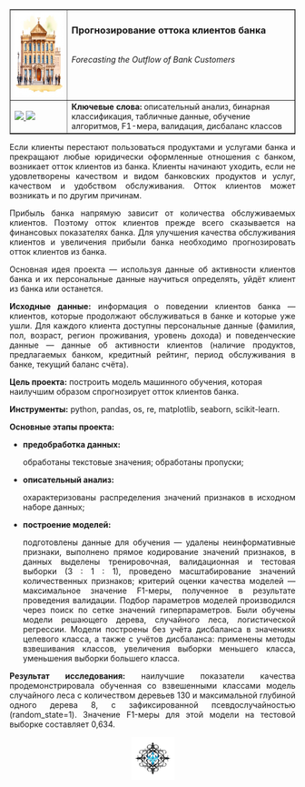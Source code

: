 ﻿<table border="1" width="100%" cellpadding="40"><tbody>
  <tr>
    <td width="20%" align="center">
      <img src="https://github.com/georgiy-vasilevskiy/edu_projects_yandex_practicum/blob/main/pic/Forecasting_the_Outflow_of_Bank_Customers.png" height="150" width="150">
    </td>
    <td valign="top">
      <h3>Прогнозирование оттока клиентов банка</h3>
      <br><i>Forecasting the Outflow of Bank Customers</i>
    </td>
  </tr>
  <tr>
    <td>
      <a title="Использовать для просмотра Jupyter nbviewer" href="https://nbviewer.org/github/georgiy-vasilevskiy/edu_projects_yandex_practicum/blob/main/Forecasting_the_Outflow_of_Bank_Customers/Forecasting_the_Outflow_of_Bank_Customers.ipynb">
        <img src="https://img.shields.io/badge/Смотреть-ipynb-F37626">
      </a>
      <a title="Использовать для просмотра GitHub & BitBucket HTML Preview" href="https://htmlpreview.github.io/?https://github.com/georgiy-vasilevskiy/edu_projects_yandex_practicum/blob/main/Forecasting_the_Outflow_of_Bank_Customers/Forecasting_the_Outflow_of_Bank_Customers.html">
        <img src="https://img.shields.io/badge/Смотреть-html-54B231">
      </a>
    </td>
    <td>
      <b>Ключевые слова:</b> описательный анализ, бинарная классификация, табличные данные, обучение алгоритмов, F1-мера, валидация, дисбаланс классов
    </td>
  </tr>
</tbody></table>

<p align='justify'>Если клиенты перестают пользоваться продуктами и услугами банка и прекращают любые юридически оформленные отношения с банком, возникает отток клиентов из банка. Клиенты начинают уходить, если не удовлетворены качеством и видом банковских продуктов и услуг, качеством и удобством обслуживания. Отток клиентов может возникать и по другим причинам.</p>

<p align='justify'>Прибыль банка напрямую зависит от количества обслуживаемых клиентов. Поэтому отток клиентов прежде всего сказывается на финансовых показателях банка. Для улучшения качества обслуживания клиентов и увеличения прибыли банка необходимо прогнозировать отток клиентов из банка.</p>

<p align='justify'>Основная идея проекта &mdash; используя данные об активности клиентов банка и их персональные данные научиться определять, уйдёт клиент из банка или останется.</p>

<p align='justify'><b>Исходные данные:</b> информация о поведении клиентов банка &mdash; клиентов, которые продолжают обслуживаться в банке и которые уже ушли. Для каждого клиента доступны персональные данные (фамилия, пол, возраст, регион проживания, уровень дохода) и поведенческие данные &mdash; данные об активности клиентов (наличие продуктов, предлагаемых банком, кредитный рейтинг, период обслуживания в банке, текущий баланс счёта).</p>

**Цель проекта:** построить модель машинного обучения, которая наилучшим образом спрогнозирует отток клиентов банка.

**Инструменты:** python, pandas, os, re, matplotlib, seaborn, scikit-learn.

**Основные этапы проекта:**
- <b>предобработка данных:</b> <p align='justify'>обработаны текстовые значения; обработаны пропуски;</p>
- <b>описательный анализ:</b> <p align='justify'>охарактеризованы распределения значений признаков в исходном наборе данных;</p>
- <b>построение моделей:</b> <p align='justify'>подготовлены данные для обучения &mdash; удалены неинформативные признаки, выполнено прямое кодирование значений признаков, в данных выделены тренировочная, валидационная и тестовая выборки (3 : 1 : 1), проведено масштабирование значений количественных признаков; критерий оценки качества моделей &mdash; максимальное значение F1-меры, полученное в результате проведения валидации. Подбор параметров моделей производился через поиск по сетке значений гиперпараметров. Были обучены модели решающего дерева, случайного леса, логистической регрессии. Модели построены без учёта дисбаланса в значениях целевого класса, а также с учётов дисбаланса: применены методы взвешивания классов, увеличения выборки меньшего класса, уменьшения выборки большего класса.</p>

<p align='justify'><b>Результат исследования:</b> наилучшие показатели качества продемонстрировала обученная со взвешенными классами модель случайного леса с количеством деревьев 130 и максимальной глубиной одного дерева 8, с зафиксированной псевдослучайностью (random_state=1). Значение F1-меры для этой модели на тестовой выборке составляет 0,634.</p>

<p align='center'><img src='https://github.com/georgiy-vasilevskiy/edu_projects_yandex_practicum/blob/main/pic/terminator.png' width=75></p>
